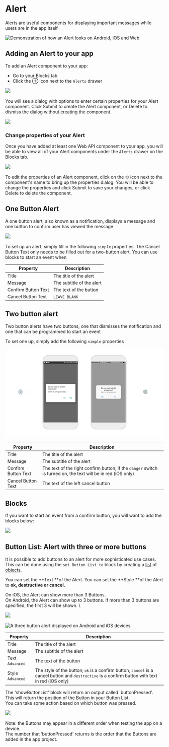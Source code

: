 # Alert

Alerts are useful components for displaying important messages while users are in the app itself

![Demonstration of how an Alert looks on Android, iOS and Web](.gitbook/assets/alertdemo.jpg)

## Adding an Alert to your app

To add an Alert component to your app:

* Go to your Blocks tab
* Click the ⊕ icon next to the `Alerts` drawer

![](<.gitbook/assets/alerts (1).png>)

You will see a dialog with options to enter certain properties for your Alert component. Click Submit to create the Alert component, or Delete to dismiss the dialog without creating the component.

![](.gitbook/assets/alert-dialog.png)

### Change properties of your Alert

Once you have added at least one Web API component to your app, you will be able to view all of your Alert components under the `Alerts` drawer on the Blocks tab.&#x20;

![](.gitbook/assets/alerts-menu.png)

To edit the properties of an Alert component, click on the ⚙ icon next to the component's name to bring up the properties dialog. You will be able to change the properties and click Submit to save your changes, or click Delete to delete the component.

## One Button Alert

A one button alert, also known as a notification, displays a message and one button to confirm user has viewed the message

![](.gitbook/assets/thunkable-docs-exhibits-15.png)

To set up an alert, simply fill in the following `simple` properties. The Cancel Button Text only needs to be filled out for a two-button alert. You can use blocks to start an event when

| Property            | Description               |
| ------------------- | ------------------------- |
| Title               | The title of the alert    |
| Message             | The subtitle of the alert |
| Confirm Button Text | The text of the button    |
| Cancel Button Text  | `LEAVE BLANK`             |

## Two button alert

Two button alerts have two buttons, one that dismisses the notification and one that can be programmed to start an event

To set one up, simply add the following `simple` properties

![](<.gitbook/assets/thunkable-docs-exhibits-14 (2).png>)

| Property            | Description                                                                                                   |
| ------------------- | ------------------------------------------------------------------------------------------------------------- |
| Title               | The title of the alert                                                                                        |
| Message             | The subtitle of the alert                                                                                     |
| Confirm Button Text | The text of the right confirm button; If the `danger` switch is turned on, the text will be in red (iOS only) |
| Cancel Button Text  | The text of the left cancel button                                                                            |

## Blocks

If you want to start an event from a confirm button, you will want to add the blocks below:

![](.gitbook/assets/screen-shot-2021-04-12-at-8.46.25-am.png)

## Button List: Alert with three or more buttons

It is possible to add buttons to an alert for more sophisticated use cases.\
This can be done using the `set Button List to` block by creating a [list](lists.md) of [objects](objects.md).

You can set the **Text **of the Alert. You can set the **Style **of the Alert to **ok, destructive **or** cancel.**

On iOS, the Alert can show more than 3 Buttons.\
On Android, the Alert can show up to 3 buttons. If more than 3 buttons are specified, the first 3 will be shown. \


![](.gitbook/assets/screen-shot-2021-04-19-at-10.23.10-am.png)

![A three button alert displayed on Android and iOS devices](.gitbook/assets/thunkable-docs-exhibits-16.png)

| Property         | Description                                                                                                                                      |
| ---------------- | ------------------------------------------------------------------------------------------------------------------------------------------------ |
| Title            | The title of the alert                                                                                                                           |
| Message          | The subtitle of the alert                                                                                                                        |
| Text `Advanced`  | The text of the button                                                                                                                           |
| Style `Advanced` | The style of the button; `ok` is a confirm button, `cancel` is a cancel button and `destructive` is a confirm button with text in red (iOS only) |

The 'showButtonList' block will return an output called 'buttonPressed'.\
This will return the position of the Button in your Button List.\
You can take some action based on which button was pressed.

![](.gitbook/assets/screen-shot-2021-04-12-at-8.51.02-am.png)

Note: the Buttons may appear in a different order when testing the app on a device. \
The number that ‘buttonPressed’ returns is the order that the Buttons are added in the app project.
